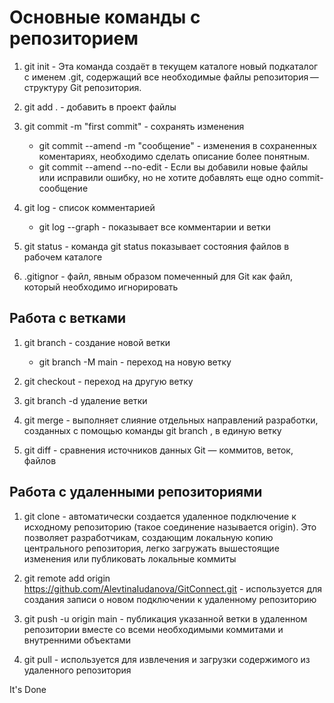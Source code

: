 # Основные команды с репозиторием

1. git init - Эта команда создаёт в текущем каталоге новый подкаталог с именем .git, содержащий все необходимые файлы репозитория — структуру Git репозитория. 

2. git add . - добавить в проект файлы 

3. git commit -m "first commit" - сохранять изменения

   * git commit --amend -m "сообщение" - изменения в сохраненных коментариях, необходимо сделать описание более понятным.
   *  git commit --amend --no-edit - Если вы добавили новые файлы или исправили ошибку, но не хотите добавлять еще одно commit-сообщение
   
4. git log - список комментарией
   * git log --graph - показывает все комментарии и ветки

5. git status - команда git status показывает состояния файлов в рабочем каталоге

6. .gitignor - файл, явным образом помеченный для Git как файл, который необходимо игнорировать

## Работа с ветками
1. git branch - создание новой ветки

   * git branch -M main - переход на новую ветку

2. git checkout - переход на другую ветку

3. git branch -d удаление ветки

4. git merge - выполняет слияние отдельных направлений разработки, созданных с помощью команды git branch , в единую ветку 
5. git diff - сравнения источников данных Git — коммитов, веток, файлов

## Работа с удаленными репозиториями

1. git clone - автоматически создается удаленное подключение к исходному репозиторию (такое соединение называется origin). Это позволяет разработчикам, создающим локальную копию центрального репозитория, легко загружать вышестоящие изменения или публиковать локальные коммиты
1. git remote add origin https://github.com/AlevtinaIudanova/GitConnect.git - используется для создания записи о новом подключении к удаленному репозиторию

3. git push -u origin main - публикация указанной ветки в удаленном репозитории вместе со всеми необходимыми коммитами и внутренними объектами

4. git pull - используется для извлечения и загрузки содержимого из удаленного репозитория



It's Done

